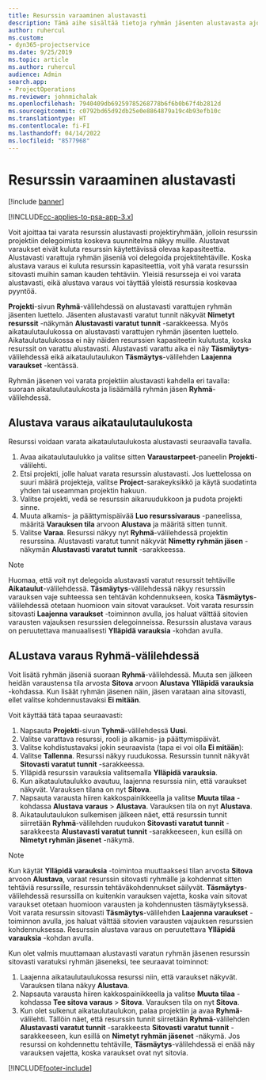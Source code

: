 ```yaml
---
title: Resurssin varaaminen alustavasti
description: Tämä aihe sisältää tietoja ryhmän jäsenten alustavasta ajoittamisesta tai varaamisesta.
author: ruhercul
ms.custom:
- dyn365-projectservice
ms.date: 9/25/2019
ms.topic: article
ms.author: ruhercul
audience: Admin
search.app:
- ProjectOperations
ms.reviewer: johnmichalak
ms.openlocfilehash: 7940409db69259785268778b6f6b0b67f4b2812d
ms.sourcegitcommit: c0792bd65d92db25e0e8864879a19c4b93efb10c
ms.translationtype: HT
ms.contentlocale: fi-FI
ms.lasthandoff: 04/14/2022
ms.locfileid: "8577968"
---
```

# <a name="soft-book-a-resource"></a>Resurssin varaaminen alustavasti

[!include [banner](../includes/psa-now-project-operations.md)]

[!INCLUDE[cc-applies-to-psa-app-3.x](../includes/cc-applies-to-psa-app-3x.md)]

Voit ajoittaa tai varata resurssin alustavasti projektiryhmään, jolloin resurssin projektiin delegoimista koskeva suunnitelma näkyy muille. Alustavat varaukset eivät kuluta resurssin käytettävissä olevaa kapasiteettia. Alustavasti varattuja ryhmän jäseniä voi delegoida projektitehtäville. Koska alustava varaus ei kuluta resurssin kapasiteettia, voit yhä varata resurssin sitovasti muihin saman kauden tehtäviin. Yleisiä resursseja ei voi varata alustavasti, eikä alustava varaus voi täyttää yleistä resurssia koskevaa pyyntöä.

**Projekti**-sivun **Ryhmä**-välilehdessä on alustavasti varattujen ryhmän jäsenten luettelo. Jäsenten alustavasti varatut tunnit näkyvät **Nimetyt resurssit** -näkymän **Alustavasti varatut tunnit** -sarakkeessa. Myös aikataulutaulukossa on alustavasti varattujen ryhmän jäsenten luettelo. Aikataulutaulukossa ei näy näiden resurssien kapasiteetin kulutusta, koska resurssit on varattu alustavasti. Alustavasti varattu aika ei näy **Täsmäytys**-välilehdessä eikä aikataulutaulukon **Täsmäytys**-välilehden **Laajenna varaukset** -kentässä. 

Ryhmän jäsenen voi varata projektiin alustavasti kahdella eri tavalla: suoraan aikataulutaulukosta ja lisäämällä ryhmän jäsen **Ryhmä**-välilehdessä. 

## <a name="soft-book-from-the-schedule-board"></a>Alustava varaus aikataulutaulukosta
Resurssi voidaan varata aikataulutaulukosta alustavasti seuraavalla tavalla. 

1. Avaa aikataulutaulukko ja valitse sitten **Varaustarpeet**-paneelin **Projekti**-välilehti.
2. Etsi projekti, jolle haluat varata resurssin alustavasti. Jos luettelossa on suuri määrä projekteja, valitse **Project**-sarakeyksikkö ja käytä suodatinta yhden tai useamman projektin hakuun.
3. Valitse projekti, vedä se resurssin aikaruudukkoon ja pudota projekti sinne.
5. Muuta alkamis- ja päättymispäivää **Luo resurssivaraus** -paneelissa, määritä **Varauksen tila** arvoon **Alustava** ja määritä sitten tunnit. 
6. Valitse **Varaa**. Resurssi näkyy nyt **Ryhmä**-välilehdessä projektin resurssina. Alustavasti varatut tunnit näkyvät **Nimetty ryhmän jäsen** -näkymän **Alustavasti varatut tunnit** -sarakkeessa.

> [!NOTE]
> Huomaa, että voit nyt delegoida alustavasti varatut resurssit tehtäville **Aikataulut**-välilehdessä. **Täsmäytys**-välilehdessä näkyy resurssin varauksen vaje suhteessa sen tehtävän kohdennukseen, koska **Täsmäytys**-välilehdessä otetaan huomioon vain sitovat varaukset. Voit varata resurssin sitovasti **Laajenna varaukset** -toiminnon avulla, jos haluat välttää sitovien varausten vajauksen resurssien delegoinneissa. Resurssin alustava varaus on peruutettava manuaalisesti **Ylläpidä varauksia** -kohdan avulla.

## <a name="soft-book-on-the-team-tab"></a>ALustava varaus Ryhmä-välilehdessä

Voit lisätä ryhmän jäseniä suoraan **Ryhmä**-välilehdessä. Muuta sen jälkeen heidän varaustensa tila arvosta **Sitova** arvoon **Alustava** **Ylläpidä varauksia** -kohdassa. Kun lisäät ryhmän jäsenen näin, jäsen varataan aina sitovasti, ellet valitse kohdennustavaksi **Ei mitään**.

Voit käyttää tätä tapaa seuraavasti:

1. Napsauta **Projekti**-sivun **Tyhmä**-välilehdessä **Uusi**.
2. Valitse varattava resurssi, rooli ja alkamis- ja päättymispäivät.
3. Valitse kohdistustavaksi jokin seuraavista (tapa ei voi olla **Ei mitään**):
4. Valitse **Tallenna**. Resurssi näkyy ruudukossa. Resurssin tunnit näkyvät **Sitovasti varatut tunnit** -sarakkeessa.
5. Ylläpidä resurssin varauksia valitsemalla **Ylläpidä varauksia**.
6. Kun aikataulutaulukko avautuu, laajenna resurssia niin, että varaukset näkyvät. Varauksen tilana on nyt **Sitova**.
7. Napsauta varausta hiiren kakkospainikkeella ja valitse **Muuta tilaa** -kohdassa **Alustava varaus** \> **Alustava**. Varauksen tila on nyt **Alustava**.
8. Aikataulutaulukon sulkemisen jälkeen näet, että resurssin tunnit siirretään **Ryhmä**-välilehden ruudukon **Sitovasti varatut tunnit** -sarakkeesta **Alustavasti varatut tunnit** -sarakkeeseen, kun esillä on **Nimetyt ryhmän jäsenet** -näkymä.

> [!NOTE]
> Kun käytät **Ylläpidä varauksia** -toimintoa muuttaaksesi tilan arvosta **Sitova** arvoon **Alustava**, varaat resurssin sitovasti ryhmälle ja kohdennat sitten tehtäviä resurssille, resurssin tehtäväkohdennukset säilyvät. **Täsmäytys**-välilehdessä resurssilla on kuitenkin varauksen vajetta, koska vain sitovat varaukset otetaan huomioon varausten ja kohdennusten täsmäytyksessä. Voit varata resurssin sitovasti **Täsmäytys**-välilehden **Laajenna varaukset** -toiminnon avulla, jos haluat välttää sitovien varausten vajauksen resurssien kohdennuksessa. Resurssin alustava varaus on peruutettava **Ylläpidä varauksia** -kohdan avulla.

Kun olet valmis muuttamaan alustavasti varatun ryhmän jäsenen resurssin sitovasti varatuksi ryhmän jäseneksi, tee seuraavat toiminnot:

1. Laajenna aikataulutaulukossa resurssi niin, että varaukset näkyvät. Varauksen tilana näkyy **Alustava**.
2. Napsauta varausta hiiren kakkospainikkeella ja valitse **Muuta tilaa** -kohdassa **Tee sitova varaus** \> **Sitova**. Varauksen tila on nyt **Sitova**.
3. Kun olet sulkenut aikataulutaulukon, palaa projektiin ja avaa **Ryhmä**-välilehti. Tällöin näet, että resurssin tunnit siirretään **Ryhmä**-välilehden **Alustavasti varatut tunnit** -sarakkeesta **Sitovasti varatut tunnit** -sarakkeeseen, kun esillä on **Nimetyt ryhmän jäsenet** -näkymä. Jos resurssi on kohdennettu tehtäville, **Täsmäytys**-välilehdessä ei enää näy varauksen vajetta, koska varaukset ovat nyt sitovia.



[!INCLUDE[footer-include](../includes/footer-banner.md)]
